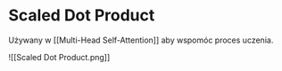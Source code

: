 # Scaled Dot Product

Używany w [[Multi-Head Self-Attention]] aby wspomóc proces uczenia.

![[Scaled Dot Product.png]]